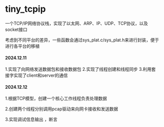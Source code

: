 # tiny_tcpip

一个TCP/IP网络协议栈，实现了以太网、ARP、IP、UDP、TCP协议，以及socket接口



考虑到不同平台的差异，一些函数会通过sys_plat.c/sys_plat.h来进行封装，便于进行各平台的移植



#### 2024.12.11

1.实现了向网络发送数据包和接收数据包
2.实现了线程创建和线程同步
3.利用套接字实现了client和server的通信

#### 2024.12.12

1.根据TCP模型，创建一个核心工作线程负责处理数据

2.创建两个线程分别调用pcap驱动来向网卡接收和发送数据

3.实现调试信息输出 ，断言


